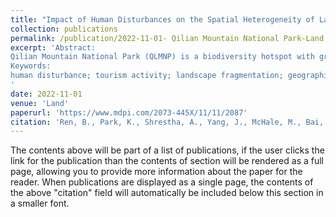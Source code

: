 ```yaml
---
title: "Impact of Human Disturbances on the Spatial Heterogeneity of Landscape Fragmentation in Qilian Mountain National Park, China"
collection: publications
permalink: /publication/2022-11-01- Qilian Mountain National Park-Land
excerpt: 'Abstract:
Qilian Mountain National Park (QLMNP) is a biodiversity hotspot with great agriculture and tourism resources. With the expansion of human activities, a few areas of the park are experiencing massive landscape transformation, and these areas are also highly ecologically sensitive. Nevertheless, there are substantial differences in the human activities and natural resources of various communities around QLMNP, resulting in heterogeneous landscape degradation. Hence, this study explores the extent and drivers of spatial heterogeneity in landscape fragmentation associated with ecologically vulnerable communities in QLMNP. Multiple ring buffer analysis and geographically weighted regression (GWR) were used to analyze the relationships between landscape fragmentation and variables of human activities and facilities to identify the main factors influencing landscape fragmentation in different regions. The results reveal that human disturbance had a stronger relationship with landscape fragmentation in QLMNP than natural factors do. Among the drivers of landscape fragmentation, the distribution of residential areas and the extension of agricultural land were found to have more significant impacts than tourism. Expansion of cropland had a greater impact on the eastern part of the national park, where overgrazing and farming require further regulation, while tourism affected the landscape fragmentation in the central area of the national park. The point-shaped human disturbance had a larger impact than the linear disturbance. The study findings can be used to formulate a comprehensive plan to determine the extent to which agriculture and tourism should be developed to avoid excessive damage to the ecosystem.
Keywords: 
human disturbance; tourism activity; landscape fragmentation; geographically weighted regression; landscape metrics
'
date: 2022-11-01
venue: 'Land'
paperurl: 'https://www.mdpi.com/2073-445X/11/11/2087'
citation: 'Ren, B., Park, K., Shrestha, A., Yang, J., McHale, M., Bai, W., & Wang, G. (2022). Impact of human disturbances on the spatial heterogeneity of landscape fragmentation in Qilian Mountain National Park, China. Land, 11(11), 2087.; <i>Journal 1</i>. 1(1).'
---
```


The contents above will be part of a list of publications, if the user clicks the link for the publication than the contents of section will be rendered as a full page, allowing you to provide more information about the paper for the reader. When publications are displayed as a single page, the contents of the above "citation" field will automatically be included below this section in a smaller font.
